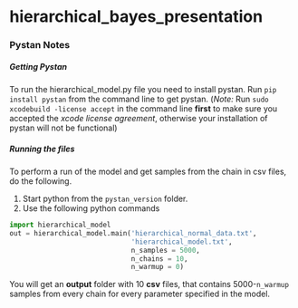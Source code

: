 # hierarchical_bayes_presentation

### Pystan Notes

##### Getting Pystan
To run the hierarchical_model.py file you need to install pystan.
Run `pip install pystan` from the command line to get pystan. (*Note:* Run `sudo xcodebuild -license accept` in the command line **first** to make sure you accepted the *xcode license agreement*, otherwise your installation of pystan will not be functional)

##### Running the files

To perform a run of the model and get samples from the chain in csv files, do the following.

1. Start python from the `pystan_version` folder. 
2. Use the following python commands
```python
import hierarchical_model
out = hierarchical_model.main('hierarchical_normal_data.txt', 
                              'hierarchical_model.txt', 
                              n_samples = 5000, 
                              n_chains = 10, 
                              n_warmup = 0)
``` 
You will get an **output** folder with 10 **csv** files, that contains 5000-`n_warmup` samples from every chain for every parameter specified in the model.
